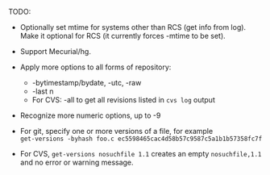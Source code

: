 TODO:

* Optionally set mtime for systems other than RCS (get info from log).
  Make it optional for RCS (it currently forces -mtime to be set).

* Support Mecurial/hg.

* Apply more options to all forms of repository:
  * -bytimestamp/bydate, -utc, -raw
  * -last n
  * For CVS: -all to get all revisions listed in `cvs log` output

* Recognize more numeric options, up to -9

* For git, specify one or more versions of a file, for example  
  `get-versions -byhash foo.c ec5598465cac4d58b57c9587c5a1b1b57358fc7f`

* For CVS, `get-versions nosuchfile 1.1` creates an empty
  `nosuchfile,1.1` and no error or warning message.
